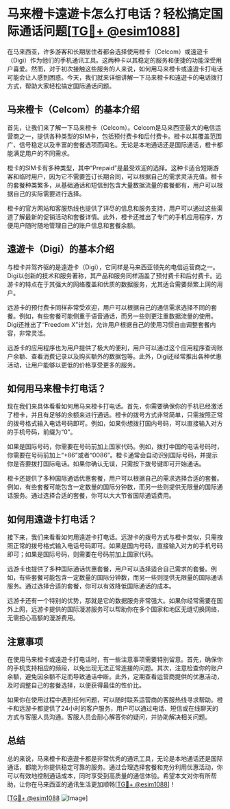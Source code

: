 # 马来橙卡遠遊卡怎么打电话？轻松搞定国际通话问题[[TG💪+ @esim1088](https://t.me/s/esim1088)]

在马来西亚，许多游客和长期居住者都会选择使用橙卡（Celcom）或遠遊卡（Digi）作为他们的手机通讯工具。这两种卡以其稳定的服务和便捷的功能深受用户喜爱。然而，对于初次接触这些服务的人来说，如何用马来橙卡或遠遊卡打电话可能会让人感到困惑。今天，我们就来详细讲解一下马来橙卡和遠遊卡的电话拨打方式，帮助大家轻松搞定国际通话问题。

## 马来橙卡（Celcom）的基本介绍

首先，让我们来了解一下马来橙卡（Celcom）。Celcom是马来西亚最大的电信运营商之一，提供各种类型的SIM卡，包括预付费卡和后付费卡。橙卡以其覆盖范围广、信号稳定以及丰富的套餐选项而闻名。无论是本地通话还是国际通话，橙卡都能满足用户的不同需求。

橙卡的SIM卡有多种类型，其中“Prepaid”是最受欢迎的选择。这种卡适合短期游客和临时用户，因为它不需要签订长期合同，可以根据自己的需求灵活充值。橙卡的套餐种类繁多，从基础通话和短信到包含大量数据流量的套餐都有，用户可以根据自己的实际需要进行选择。

橙卡的官方网站和客服热线也提供了详尽的信息和服务支持，用户可以通过这些渠道了解最新的促销活动和套餐详情。此外，橙卡还推出了专门的手机应用程序，方便用户随时随地管理自己的账户信息和套餐余额。

## 遠遊卡（Digi）的基本介绍

与橙卡并驾齐驱的是遠遊卡（Digi），它同样是马来西亚领先的电信运营商之一。Digi以创新的技术和服务著称，其产品和服务同样涵盖了预付费卡和后付费卡。远游卡的特点在于其强大的网络覆盖和优质的数据服务，尤其适合需要频繁上网的用户。

远游卡的预付费卡同样非常受欢迎，用户可以根据自己的通信需求选择不同的套餐。例如，有些套餐可能侧重于语音通话，而另一些则更注重数据流量的使用。Digi还推出了“Freedom X”计划，允许用户根据自己的使用习惯自由调整套餐内容，非常灵活。

远游卡的应用程序也为用户提供了极大的便利，用户可以通过这个应用程序查询账户余额、查看消费记录以及购买额外的数据包等。此外，Digi还经常推出各种优惠活动，让用户能够以更低的价格享受更多的服务。

## 如何用马来橙卡打电话？

现在我们来具体看看如何用马来橙卡打电话。首先，你需要确保你的手机已经激活了橙卡，并且有足够的余额来进行通话。橙卡的拨号方式非常简单，只需按照正常的拨号格式输入电话号码即可。例如，如果你想拨打国内号码，可以直接输入对方的手机号码，前缀为“0”。

如果是国际号码，你需要在号码前加上国家代码。例如，拨打中国的电话号码时，你需要在号码前加上“+86”或者“0086”。橙卡通常会自动识别国际号码，并提示你是否要拨打国际电话。如果你确认无误，只需按下拨号键即可开始通话。

橙卡还提供了多种国际通话优惠套餐，用户可以根据自己的需求选择合适的套餐。例如，有些套餐可能包含一定数量的国际分钟数，而另一些则提供无限量的国际通话服务。通过选择合适的套餐，你可以大大节省国际通话费用。

## 如何用遠遊卡打电话？

接下来，我们来看看如何用遠遊卡打电话。远游卡的拨号方式与橙卡类似，只需按照正常的拨号格式输入电话号码即可。如果是国内号码，直接输入对方的手机号码即可；如果是国际号码，则需要在号码前加上国家代码。

远游卡也提供了多种国际通话优惠套餐，用户可以选择适合自己需求的套餐。例如，有些套餐可能包含一定数量的国际分钟数，而另一些则提供无限量的国际通话服务。通过选择合适的套餐，你可以有效降低国际通话的成本。

远游卡还有一个特别的优势，那就是它的数据服务非常强大。如果你经常需要在国外上网，远游卡提供的国际漫游服务可以帮助你在多个国家和地区无缝切换网络，无需担心高额的漫游费用。

## 注意事项

在使用马来橙卡或遠遊卡打电话时，有一些注意事项需要特别留意。首先，确保你的手机支持相应的频段，以免出现无法正常连接的问题。其次，注意检查你的账户余额，避免因余额不足而导致通话中断。此外，定期查看运营商提供的优惠活动，及时调整自己的套餐选择，以便获得最佳的性价比。

如果你在使用过程中遇到任何问题，可以随时联系运营商的客服热线寻求帮助。橙卡和远游卡都提供了24小时的客户服务，用户可以通过电话、短信或在线聊天的方式与客服人员沟通。客服人员会耐心解答你的疑问，并协助解决相关问题。

## 总结

总的来说，马来橙卡和遠遊卡都是非常优秀的通讯工具，无论是本地通话还是国际通话，都能为你提供稳定可靠的服务。通过合理选择套餐和充分利用优惠活动，你可以有效地控制通话成本，同时享受到高质量的通信体验。希望本文对你有所帮助，让你在马来西亚的通讯生活更加顺畅[[TG💪+ @esim1088](https://t.me/s/esim1088)]！

[[TG💪+ @esim1088](https://t.me/s/esim1088) ![Image](https://i.postimg.cc/4NQfJmqS/Snipaste-2025-05-13-00-14-12.png)]